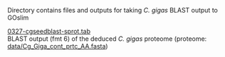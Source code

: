 Directory contains files and outputs for taking _C. gigas_ BLAST output to GOslim

[0327-cgseedblast-sprot.tab](https://raw.githubusercontent.com/grace-ac/paper-pacific.oyster-larvae/master/analyses/BLAST-to-GOslim/0327-cgseedblast-sprot.tab)    
BLAST output (fmt 6) of the deduced _C. gigas_ proteome (proteome: [data/Cg_Giga_cont_prtc_AA.fasta](https://github.com/grace-ac/paper-pacific.oyster-larvae/blob/master/data/Cg_Giga_cont_prtc_AA.fasta))
